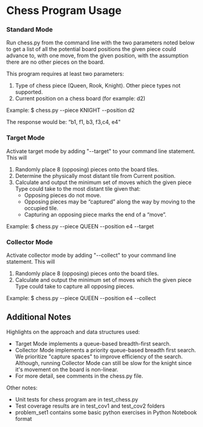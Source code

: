 # Chess Program Usage

### Standard Mode

Run chess.py from the command line with the two parameters noted below to get a list of all the potential board positions the given piece could advance to, with one move, from the given position, with the assumption there are no other pieces on the board.

This program requires at least two parameters:
1. Type of chess piece (Queen, Rook, Knight). Other piece types not supported.
2. Current position on a chess board (for example: d2)

Example:
$ chess.py --piece KNIGHT --position d2

The response would be:  “b1, f1, b3, f3,c4, e4"


### Target Mode

Activate target mode by adding "--target" to your command line statement. This will
1. Randomly place 8 (opposing) pieces onto the board tiles.
2. Determine the physically most distant tile from Current position.
3. Calculate and output the minimum set of moves which the given piece Type could take to the most distant tile given that:
    - Opposing pieces do not move.
    - Opposing pieces may be “captured” along the way by moving to the occupied tile.
    - Capturing an opposing piece marks the end of a “move”.
    
Example:
$ chess.py --piece QUEEN --position e4 --target


### Collector Mode

Activate collector mode by adding "--collect" to your command line statement. This will
1. Randomly place 8 (opposing) pieces onto the board tiles.
2. Calculate and output the minimum set of moves which the given piece Type could take to capture all opposing pieces.

Example:
$ chess.py --piece QUEEN --position e4 --collect

## Additional Notes

Highlights on the approach and data structures used:
- Target Mode implements a queue-based breadth-first search.
- Collector Mode implements a priority queue-based breadth first search. We prioritize "capture spaces" to improve efficiency of the search. Although, running Collector Mode can still be slow for the knight since it's movement on the board is non-linear.
- For more detail, see comments in the chess.py file.

Other notes:
- Unit tests for chess program are in test_chess.py
- Test coverage results are in test_cov1 and test_cov2 folders
- problem_set1 contains some basic python exercises in Python Notebook format
